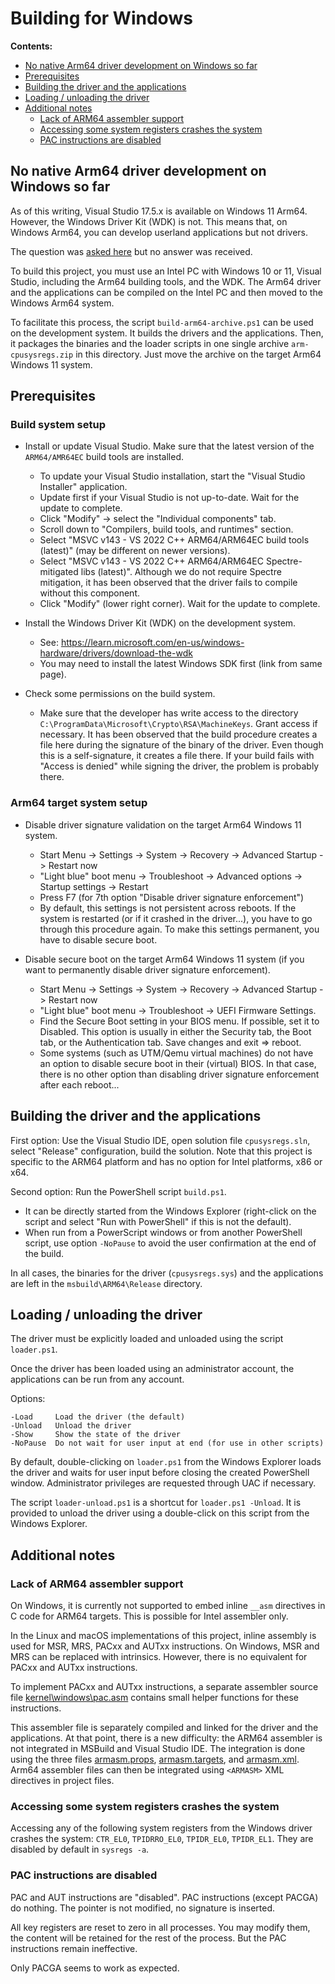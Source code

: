 # Building for Windows

**Contents:**

* [No native Arm64 driver development on Windows so far](#no-native-arm64-driver-development-on-windows-so-far)
* [Prerequisites](#prerequisites)
* [Building the driver and the applications](#building-the-driver-and-the-applications)
* [Loading / unloading the driver](#loading--unloading-the-driver)
* [Additional notes](#additional-notes)
  * [Lack of ARM64 assembler support](#lack-of-arm64-assembler-support)
  * [Accessing some system registers crashes the system](#accessing-some-system-registers-crashes-the-system)
  * [PAC instructions are disabled](#pac-instructions-are-disabled)

## No native Arm64 driver development on Windows so far

As of this writing, Visual Studio 17.5.x is available on Windows 11 Arm64.
However, the Windows Driver Kit (WDK) is not. This means that, on Windows Arm64,
you can develop userland applications but not drivers.

The question was [asked here](https://stackoverflow.com/questions/75793332/how-to-natively-build-windows-11-device-drivers-for-arm64-on-an-arm64-system)
but no answer was received.

To build this project, you must use an Intel PC with Windows 10 or 11, Visual Studio,
including the Arm64 building tools, and the WDK. The Arm64 driver and the applications
can be compiled on the Intel PC and then moved to the Windows Arm64 system.

To facilitate this process, the script `build-arm64-archive.ps1` can be used on the
development system. It builds the drivers and the applications. Then, it packages the
binaries and the loader scripts in one single archive `arm-cpusysregs.zip` in this
directory. Just move the archive on the target Arm64 Windows 11 system.

## Prerequisites

### Build system setup

- Install or update Visual Studio. Make sure that the latest version of the `ARM64/AMR64EC`
  build tools are installed.
  - To update your Visual Studio installation, start the "Visual Studio Installer" application.
  - Update first if your Visual Studio is not up-to-date. Wait for the update to complete.
  - Click "Modify" -> select the "Individual components" tab.
  - Scroll down to "Compilers, build tools, and runtimes" section.
  - Select "MSVC v143 - VS 2022 C++ ARM64/ARM64EC build tools (latest)"
    (may be different on newer versions).
  - Select "MSVC v143 - VS 2022 C++ ARM64/ARM64EC Spectre-mitigated libs (latest)".
    Although we do not require Spectre mitigation, it has been observed that the driver
    fails to compile without this component.
  - Click "Modify" (lower right corner). Wait for the update to complete.

- Install the Windows Driver Kit (WDK) on the development system.
  - See: https://learn.microsoft.com/en-us/windows-hardware/drivers/download-the-wdk
  - You may need to install the latest Windows SDK first (link from same page).

- Check some permissions on the build system.
  - Make sure that the developer has write access to the directory
    `C:\ProgramData\Microsoft\Crypto\RSA\MachineKeys`. Grant access if necessary.
    It has been observed that the build procedure creates a file here during the
    signature of the binary of the driver. Even though this is a self-signature,
    it creates a file there. If your build fails with "Access is denied" while
    signing the driver, the problem is probably there.

### Arm64 target system setup

- Disable driver signature validation on the target Arm64 Windows 11 system.
  - Start Menu -> Settings -> System -> Recovery -> Advanced Startup -> Restart now
  - "Light blue" boot menu -> Troubleshoot -> Advanced options -> Startup settings -> Restart
  - Press F7 (for 7th option "Disable driver signature enforcement")
  - By default, this settings is not persistent across reboots. If the system is restarted
    (or if it crashed in the driver...), you have to go through this procedure again.
    To make this settings permanent, you have to disable secure boot.

- Disable secure boot on the target Arm64 Windows 11 system
  (if you want to permanently disable driver signature enforcement).
  - Start Menu -> Settings -> System -> Recovery -> Advanced Startup -> Restart now
  - "Light blue" boot menu -> Troubleshoot -> UEFI Firmware Settings.
  - Find the Secure Boot setting in your BIOS menu. If possible, set it to Disabled.
    This option is usually in either the Security tab, the Boot tab, or the Authentication tab.
    Save changes and exit => reboot.
  - Some systems (such as UTM/Qemu virtual machines) do not have an option to
    disable secure boot in their (virtual) BIOS. In that case, there is no other
    option than disabling driver signature enforcement after each reboot...

## Building the driver and the applications

First option: Use the Visual Studio IDE, open solution file `cpusysregs.sln`,
select "Release" configuration, build the solution. Note that this project is
specific to the ARM64 platform and has no option for Intel platforms, x86 or x64.

Second option: Run the PowerShell script `build.ps1`.
- It can be directly started from the Windows Explorer (right-click on the script
  and select "Run with PowerShell" if this is not the default).
- When run from a PowerScript windows or from another PowerShell script, use option
  `-NoPause` to avoid the user confirmation at the end of the build.

In all cases, the binaries for the driver (`cpusysregs.sys`) and the applications are
left in the `msbuild\ARM64\Release` directory.

## Loading / unloading the driver

The driver must be explicitly loaded and unloaded using the script `loader.ps1`.

Once the driver has been loaded using an administrator account, the applications
can be run from any account.

Options:
~~~
-Load     Load the driver (the default)
-Unload   Unload the driver
-Show     Show the state of the driver
-NoPause  Do not wait for user input at end (for use in other scripts)
~~~

By default, double-clicking on `loader.ps1` from the Windows Explorer loads
the driver and waits for user input before closing the created PowerShell window.
Administrator privileges are requested through UAC if necessary.

The script `loader-unload.ps1` is a shortcut for `loader.ps1 -Unload`. It is
provided to unload the driver using a double-click on this script from the
Windows Explorer.

## Additional notes

### Lack of ARM64 assembler support

On Windows, it is currently not supported to embed inline `__asm` directives
in C code for ARM64 targets. This is possible for Intel assembler only.

In the Linux and macOS implementations of this project, inline assembly is
used for MSR, MRS, PACxx and AUTxx instructions. On Windows, MSR and MRS
can be replaced with intrinsics. However, there is no equivalent for
PACxx and AUTxx instructions.

To implement PACxx and AUTxx instructions, a separate assembler source
file [kernel\windows\pac.asm](../kernel/windows/pac.asm) contains small
helper functions for these instructions.

This assembler file is separately compiled and linked for the driver and
the applications. At that point, there is a new difficulty: the ARM64
assembler is not integrated in MSBuild and Visual Studio IDE. The
integration is done using the three files [armasm.props](armasm.props),
[armasm.targets](armasm.targets), and [armasm.xml](armasm.xml). Arm64
assembler files can then be integrated using `<ARMASM>` XML directives
in project files.

### Accessing some system registers crashes the system

Accessing any of the following system registers from the Windows driver
crashes the system: `CTR_EL0`,  `TPIDRRO_EL0`,  `TPIDR_EL0`,  `TPIDR_EL1`.
They are disabled by default in `sysregs -a`.

### PAC instructions are disabled

PAC and AUT instructions are "disabled". PAC instructions (except PACGA)
do nothing. The pointer is not modified, no signature is inserted.

All key registers are reset to zero in all processes. You may modify
them, the content will be retained for the rest of the process.
But the PAC instructions remain ineffective.

Only PACGA seems to work as expected.
